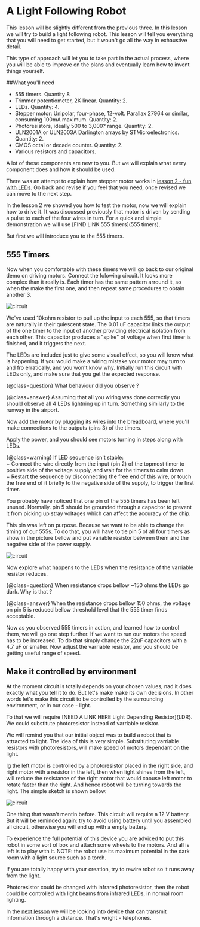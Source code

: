 # A Light Following Robot

This lesson will be slightly different from the previous three. In this lesson we will try to build a light following robot. This lesson will tell you everything that you will need to get started, but it woun't go all the way in exhaustive detail. 

This type of approach will let you to take part in the actual process, where you will be able to improve on the plans and eventually learn how to invent things yourself.

##What you'll need

+ 555 timers. Quantity 8
+ Trimmer potentiometer, 2K linear. Quantity: 2.
+ LEDs. Quantity: 4.
+ Stepper motor: Unipolar, four-phase, 12-volt. Parallax 27964 or similar, consuming 100mA maximum. Quantity: 2.
+ Photoresistors, ideally 500 to 3,000? range. Quantity: 2.
+ ULN2001A or ULN2003A Darlington arrays by STMicroelectronics. Quantity: 2.
+ CMOS octal or decade counter. Quantity: 2.
+ Various resistors and capacitors.

A lot of these components are new to you. But we will explain what every component does and how it should be used. 

There was an attempt to explain how stepper motor works in [lesson 2 - fun with LEDs](lesson2.html). Go back and revise if you feel that you need, once revised we can move to the next step. 

In the lesson 2 we showed you how to test the motor, now we will explain how to drive it. It was discussed previously that motor is driven by sending a pulse to each of the four wires in turn. For a quick and simple demonstration we will use [FIND LINK 555 timers](555 timers). 

But first we will introduce you to the 555 timers.

## 555 Timers 

Now when you comfortable with these timers we will go back to our original demo on driving motors. Connect the folowing circuit. It looks more complex than it really is. Each timer has the same pattern arround it, so when the make the first one, and then repeat same procedures to obtain another 3.

![circuit](../resources/robot.jpg)

We've used 10kohm resistor to pull up the input to each 555, so that timers are naturally in their quiescent state. The 0.01 uF capacitor links the output of the one timer to the input of another providing electrical isolation from each other. This capacitor produces a "spike" of voltage when first timer is finished, and it triggers the next. 

The LEDs are included just to give some visual effect, so you will know what is happening. If you would make a wiring mistake your motor may turn to and fro erratically, and you won't know why. Initially run this circuit with LEDs only, and make sure that you get the expected response.

{@class=question} What behaviour did you observe ?

{@class=answer} Assuming that all you wiring was done correctly you should observe all 4 LEDs lightning up in turn. Something similarly to the runway in the airport.

Now add the motor by plugging its wires into the breadboard, where you'll make connections to the outputs (pins 3) of the timers.

Apply the power, and you should see motors turning in steps along with LEDs. 

{@class=warning} If LED sequence isn't stable:
<br>+ Connect the wire directly from the input (pin 2) of the topmost timer to positive side of the voltage supply, and wait for the timers to calm down.
<br>+ Restart the sequence by disconnecting the free end of this wire, or touch the free end of it briefly to the negative side of the supply, to trigger the first timer.</br>

You probably have noticed that one pin of the 555 timers has been left unused. Normally. pin 5 should be grounded through a capacitor to prevent it from picking up stray voltages which can affect the accuracy of the chip.

This pin was left on purpose. Because we want to be able to change the timing of our 555s. To do that, you will have to tie pin 5 of all four timers as show in the picture bellow and put variable resistor between them and the negative side of the power supply. 

![circuit](../resources/robot2.jpg)

Now explore what happens to the LEDs when the resistance of the varriable resistor reduces.

{@class=question} When resistance drops bellow ~150 ohms the LEDs go dark. Why is that ?

{@class=answer} When the resistance drops bellow 150 ohms, the voltage on pin 5 is reduced bellow threshold level that the 555 timer finds acceptable.

Now as you observed 555 timers in action, and learned how to control them, we will go one step further. If we want to run our motors the speed has to be increased. To do that simply change the 22uF capacitors with a 4.7 uF or smaller. Now adjust the varriable resistor, and you should be getting useful range of speed.

## Make it controlled by environment

At the moment circuit is totally depends on your chosen values, nad it does exactly what you tell it to do. But let's make make its own decisions. In other words let's make this circuit to be controlled by the surrounding environment, or in our case - light.

To that we will require [NEED A LINK HERE Light Depending Resistor]{LDR}. We could substitute photoresistor instead of varriable resistor. 

We will remind you that our initial object was to build a robot that is attracted to light. The idea of this is very simple. Substituting varriable resistors with photoresistors, will make speed of motors dependant on the light.

Ig the left motor is controlled by a photoresistor placed in the right side, and right motor with a resistor in the left, then when light shines from the left, will reduce the resistance of the right motor that would caouse left motor to rotate faster than the right. And hence robot will be turning towards the light. The simple sketch is shown bellow.

![circuit](../resources/robot3.jpg)

One thing that wasn't mentin before. This circuit will require a 12 V battery. But it will be reminded again: try to avoid using battery until you assembled all circuit, otherwise you will end up with a empty battery.

To experience the full potential of this device you are adviced to put this robot in some sort of box and attach some wheels to the motors. And all is left is to play with it. NOTE: the robot use its maximum potential in the dark room with a light source such as a torch.

If you are totally happy with your creation, try to rewire robot so it runs away from the light.

Photoresistor could be changed with infrared photoresistor, then the robot could be controlled with light beams from infrared LEDs, in normal room lighting.

In the [next lesson](lesson5) we will be looking into device that can transmit information through a distance. That's wright - telephones.